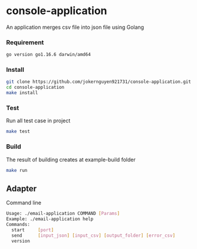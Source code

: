 # console-application

An application merges csv file into json file using Golang

### Requirement
```bash
go version go1.16.6 darwin/amd64
```

### Install
```bash
git clone https://github.com/jokernguyen921731/console-application.git
cd console-application
make install
```

### Test
Run all test case in project
```bash
make test
```

### Build
The result of building creates at example-build folder
```bash
make run
```

## Adapter
Command line
```bash
Usage: ./email-application COMMAND [Params]
Example: ./email-application help
Commands:
  start     [port]
  send      [input_json] [input_csv] [output_folder] [error_csv]
  version
```